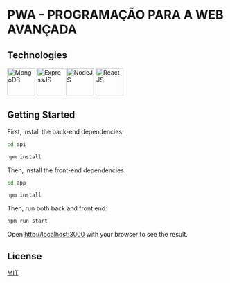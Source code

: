 # PWA - PROGRAMAÇÃO PARA A WEB AVANÇADA

## Technologies

[<img src="https://cdn.jsdelivr.net/gh/devicons/devicon/icons/mongodb/mongodb-original.svg" alt="MongoDB" width="64" height="64" />](https://www.mongodb.com/)
[<img src="https://cdn.jsdelivr.net/gh/devicons/devicon/icons/express/express-original.svg" alt="ExpressJS" width="64" height="64" />](https://expressjs.com/)
[<img src="https://cdn.jsdelivr.net/gh/devicons/devicon/icons/nodejs/nodejs-original.svg" alt="NodeJS" width="64" height="64" />](https://nodejs.org/en/)
[<img src="https://cdn.jsdelivr.net/gh/devicons/devicon/icons/react/react-original.svg" alt="ReactJS" width="64" height="64" />](https://reactjs.org/)

## Getting Started

First, install the back-end dependencies:

```bash
cd api
```

```bash
npm install
```

Then, install the front-end dependencies:

```bash
cd app
```

```bash
npm install
```

Then, run both back and front end:

```bash
npm run start
```

Open [http://localhost:3000](http://localhost:3000) with your browser to see the result.

## License

[MIT](https://github.com/WallQ/PWA/blob/master/LICENSE)
